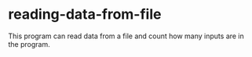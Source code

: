 # reading-data-from-file
This program can read data from a file and count how many inputs are in the program.

